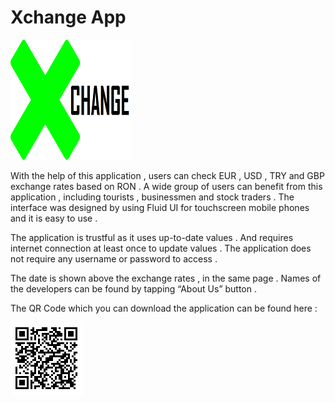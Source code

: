 # Xchange App

![alt tag](https://github.com/ArdaOzkardesler/Xchange-Presentation/blob/master/XChange/xch/app/_attachments/img/Xch192.png)


With the help of this application , users can check EUR , USD , TRY and GBP exchange rates based on RON . 
A wide group of users can benefit from this application , including tourists , businessmen and stock traders . 
The interface was designed by using Fluid UI for touchscreen mobile phones and it is easy to use . 

The application is trustful as it uses up-to-date values . And requires internet connection at least once to update values . 
The application does not require any username or password to access . 

The date is shown above the exchange rates , in the same page . 
Names of the developers can be found by tapping “About Us” button . 

The QR Code which you can download the application can be found here :

![alt tag](https://github.com/ArdaOzkardesler/Xchange-Presentation/blob/master/XChange/xch/app/_attachments/img/XchangeQRcode.png)
